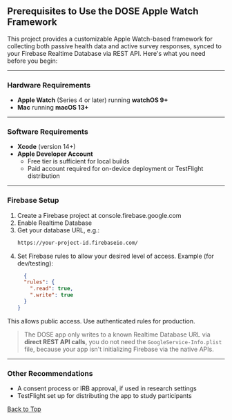
## Prerequisites to Use the DOSE Apple Watch Framework

This project provides a customizable Apple Watch-based framework for collecting both passive health data and active survey responses, synced to your Firebase Realtime Database via REST API. Here's what you need before you begin:

---

### Hardware Requirements

* **Apple Watch** (Series 4 or later) running **watchOS 9+**
* **Mac** running **macOS 13+**

---

### Software Requirements

* **Xcode** (version 14+)
* **Apple Developer Account**
  * Free tier is sufficient for local builds
  * Paid account required for on-device deployment or TestFlight distribution

---

### Firebase Setup

1. Create a Firebase project at console.firebase.google.com
2. Enable Realtime Database
3. Get your database URL, e.g.:
    ```bash
    https://your-project-id.firebaseio.com/
    ```
4. Set Firebase rules to allow your desired level of access. Example (for dev/testing):
    ```json
      {
      "rules": {
        ".read": true,
        ".write": true
      }
    }
    ```
This allows public access. Use authenticated rules for production.

> The DOSE app only writes to a known Realtime Database URL via **direct REST API calls**, you do not need the ```GoogleService-Info.plist``` file, because your app isn't initializing Firebase via the native APIs.

---

### Other Recommendations 

* A consent process or IRB approval, if used in research settings
* TestFlight set up for distributing the app to study participants


[Back to Top](#top)


